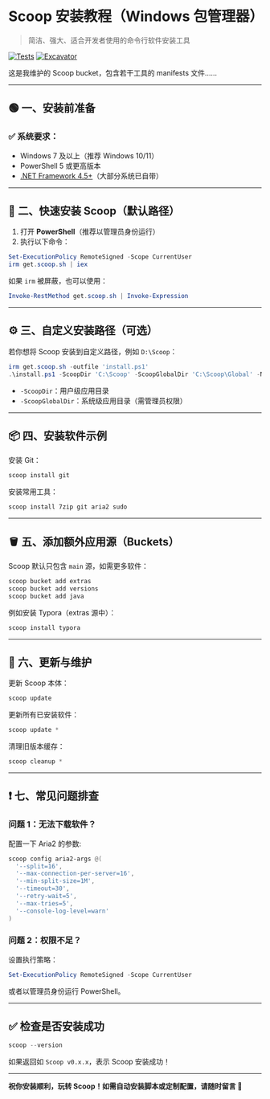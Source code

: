# Scoop 安装教程（Windows 包管理器）

> 简洁、强大、适合开发者使用的命令行软件安装工具

[![Tests](https://github.com/chuan0712/Scoop-apps/actions/workflows/ci.yml/badge.svg)](https://github.com/chuan0712/Scoop-apps/actions/workflows/ci.yml)
[![Excavator](https://github.com/chuan0712/Scoop-apps/actions/workflows/excavator.yml/badge.svg)](https://github.com/chuan0712/Scoop-apps/actions/workflows/excavator.yml)


这是我维护的 Scoop bucket，包含若干工具的 manifests 文件……

---

## 🟢 一、安装前准备

### ✅ 系统要求：
- Windows 7 及以上（推荐 Windows 10/11）
- PowerShell 5 或更高版本
- [.NET Framework 4.5+](https://dotnet.microsoft.com/)（大部分系统已自带）

---

## 🚀 二、快速安装 Scoop（默认路径）

1. 打开 **PowerShell**（推荐以管理员身份运行）
2. 执行以下命令：

```powershell
Set-ExecutionPolicy RemoteSigned -Scope CurrentUser
irm get.scoop.sh | iex
```

如果 `irm` 被屏蔽，也可以使用：

```powershell
Invoke-RestMethod get.scoop.sh | Invoke-Expression
```

---

## ⚙️ 三、自定义安装路径（可选）

若你想将 Scoop 安装到自定义路径，例如 `D:\Scoop`：

```powershell
irm get.scoop.sh -outfile 'install.ps1'
.\install.ps1 -ScoopDir 'C:\Scoop' -ScoopGlobalDir 'C:\Scoop\Global' -NoProxy
```

- `-ScoopDir`：用户级应用目录
- `-ScoopGlobalDir`：系统级应用目录（需管理员权限）

---

## 📦 四、安装软件示例

安装 Git：

```powershell
scoop install git
```

安装常用工具：

```powershell
scoop install 7zip git aria2 sudo
```

---

## 🪣 五、添加额外应用源（Buckets）

Scoop 默认只包含 `main` 源，如需更多软件：

```powershell
scoop bucket add extras
scoop bucket add versions
scoop bucket add java
```

例如安装 Typora（extras 源中）：

```powershell
scoop install typora
```

---

## 🔄 六、更新与维护

更新 Scoop 本体：

```powershell
scoop update
```

更新所有已安装软件：

```powershell
scoop update *
```

清理旧版本缓存：

```powershell
scoop cleanup *
```

---

## ❗ 七、常见问题排查

### 问题 1：无法下载软件？

配置一下 Aria2 的参数:

```powershell
scoop config aria2-args @(
  '--split=16',
  '--max-connection-per-server=16',
  '--min-split-size=1M',
  '--timeout=30',
  '--retry-wait=5',
  '--max-tries=5',
  '--console-log-level=warn'
)
```

### 问题 2：权限不足？

设置执行策略：

```powershell
Set-ExecutionPolicy RemoteSigned -Scope CurrentUser
```

或者以管理员身份运行 PowerShell。

---

## ✅ 检查是否安装成功

```powershell
scoop --version
```

如果返回如 `Scoop v0.x.x`，表示 Scoop 安装成功！

---

**祝你安装顺利，玩转 Scoop！如需自动安装脚本或定制配置，请随时留言 🙌**
